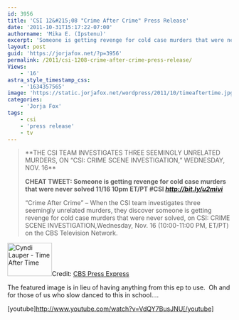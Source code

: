 ```yaml
---
id: 3956
title: 'CSI 12&#215;08 "Crime After Crime" Press Release'
date: '2011-10-31T15:17:22-07:00'
authorname: 'Mika E. (Ipstenu)'
excerpt: 'Someone is getting revenge for cold case murders that were never solved on November 16th''s episode of CSI.'
layout: post
guid: 'https://jorjafox.net/?p=3956'
permalink: /2011/csi-1208-crime-after-crime-press-release/
Views:
    - '16'
astra_style_timestamp_css:
    - '1634357565'
image: 'https://static.jorjafox.net/wordpress/2011/10/timeaftertime.jpg'
categories:
    - 'Jorja Fox'
tags:
    - csi
    - 'press release'
    - tv
---
```


<blockquote>**THE CSI TEAM INVESTIGATES THREE SEEMINGLY UNRELATED MURDERS, ON “CSI: CRIME SCENE INVESTIGATION,” WEDNESDAY, NOV. 16**

**CHEAT TWEET: Someone is getting revenge for cold case murders that were never solved 11/16 10pm ET/PT #CSI _<a href="http://bit.ly/u2mivi">http://bit.ly/u2mivi</a>_**

“Crime After Crime” – When the CSI team investigates three seemingly unrelated murders, they discover someone is getting revenge for cold case murders that were never solved, on CSI: CRIME SCENE INVESTIGATION,Wednesday, Nov. 16 (10:00-11:00 PM, ET/PT) on the CBS Television Network.</blockquote>
<img class="alignleft size-thumbnail wp-image-3957" title="Cyndi Lauper - Time After Time" src="//static.jorjafox.net/wordpress/2011/10/timeaftertime-210x140.jpg" alt="Cyndi Lauper - Time After Time" width="100" height="75" />Credit: <a href="http://www.cbspressexpress.com/cbs-entertainment/releases/view?id=29659">CBS Press Express</a>

The featured image is in lieu of having anything from this ep to use.  Oh and for those of us who slow danced to this in school....

[youtube]http://www.youtube.com/watch?v=VdQY7BusJNU[/youtube]
